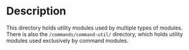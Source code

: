 # Description
This directory holds utility modules used by multiple types of modules. There
is also the `/commands/command-util/` directory, which holds utility modules
used exclusively by command modules.